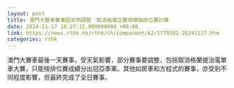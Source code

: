 ```yaml
---
layout: post
title: 澳門大賽車賽事因天雨調整　取消格電正賽成績按排位賽計算
date: 2024-11-17 18:27:22.000000000 +08:00
link: https://news.rthk.hk/rthk/ch/component/k2/1779582-20241117.htm
categories: rthk
---
```


澳門大賽車最後一天賽事，受天氣影響，部分賽事要調整，包括取消格蘭披治電單車大賽，只能按排位賽成績分出冠亞季軍。其他如房車和方程式的賽事，亦受到不同程度影響，但最終完成了全日賽事。
